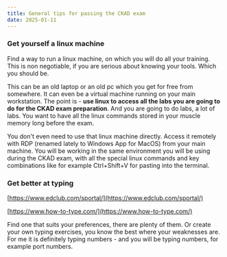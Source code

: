 ```yaml
---
title: General tips for passing the CKAD exam
date: 2025-01-11
---
```

### Get yourself a linux machine

Find a way to run a linux machine, on which you will do all your training. This is non negotiable, if you are serious about knowing your tools. Which you should be.

This can be an old laptop or an old pc which you get for free from somewhere. It can even be a virtual machine running on your main workstation. The point is - **use linux to access all the labs you are going to do for the CKAD exam preparation**. And you are going to do labs, a lot of labs. You want to have all the linux commands stored in your muscle memory long before the exam.

You don't even need to use that linux machine directly. Access it remotely with RDP (renamed lately to Windows App for MacOS) from your main machine. You will be working in the same environment you will be using during the CKAD exam, with all the special linux commands and key combinations like for example Ctrl+Shift+V for pasting into the terminal.

### Get better at typing
[https://www.edclub.com/sportal/](https://www.edclub.com/sportal/)

[https://www.how-to-type.com/](https://www.how-to-type.com/)

Find one that suits your preferences, there are plenty of them. Or create your own typing exercises, you know the best where your weaknesses are. For me it is definitely typing numbers - and you will be typing numbers, for example port numbers.
